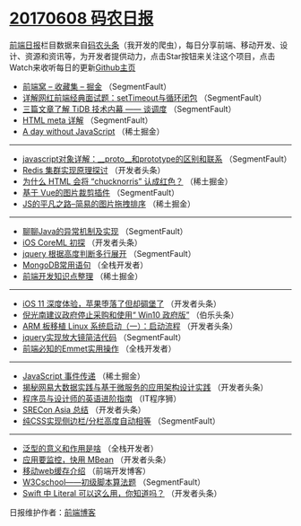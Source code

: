 # [20170608 码农日报](http://hao.caibaojian.com/date/2017/06/08)

[前端日报](http://caibaojian.com/c/news)栏目数据来自[码农头条](http://hao.caibaojian.com/)（我开发的爬虫），每日分享前端、移动开发、设计、资源和资讯等，为开发者提供动力，点击Star按钮来关注这个项目，点击Watch来收听每日的更新[Github主页](https://github.com/kujian/frontendDaily)
* [前端窝 &#8211; 收藏集 &#8211; 掘金](http://hao.caibaojian.com/40520.html) （SegmentFault）
* [详解网红前端经典面试题：setTimeout与循环闭包](http://hao.caibaojian.com/40531.html) （SegmentFault）
* [三篇文章了解 TiDB 技术内幕 —— 谈调度](http://hao.caibaojian.com/40516.html) （SegmentFault）
* [HTML meta 详解](http://hao.caibaojian.com/40517.html) （SegmentFault）
* [A day without JavaScript](http://hao.caibaojian.com/40495.html) （稀土掘金）

***
* [javascript对象详解：__proto__和prototype的区别和联系](http://hao.caibaojian.com/40519.html) （SegmentFault）
* [Redis 集群实现原理探讨](http://hao.caibaojian.com/40532.html) （开发者头条）
* [为什么 HTML 会将 “chucknorris” 认成红色？](http://hao.caibaojian.com/40499.html) （稀土掘金）
* [基于 Vue的图片裁剪插件](http://hao.caibaojian.com/40522.html) （SegmentFault）
* [JS的平凡之路&#8211;简易的图片拖拽排序](http://hao.caibaojian.com/40489.html) （稀土掘金）

***
* [聊聊Java的异常机制及实现](http://hao.caibaojian.com/40515.html) （SegmentFault）
* [iOS CoreML 初探](http://hao.caibaojian.com/40547.html) （开发者头条）
* [jquery 根据高度判断多行展开](http://hao.caibaojian.com/40526.html) （SegmentFault）
* [MongoDB常用语句](http://hao.caibaojian.com/40564.html) （全栈开发者）
* [前端开发知识点整理](http://hao.caibaojian.com/40493.html) （稀土掘金）

***
* [iOS 11 深度体验，苹果堕落了但却碉堡了](http://hao.caibaojian.com/40537.html) （开发者头条）
* [倪光南建议政府停止采购和使用“ Win10 政府版”](http://hao.caibaojian.com/40575.html) （伯乐头条）
* [ARM 板移植 Linux 系统启动（一）：启动流程](http://hao.caibaojian.com/40548.html) （开发者头条）
* [jquery实现放大镜简洁代码](http://hao.caibaojian.com/40527.html) （SegmentFault）
* [前端必知的Emmet实用操作](http://hao.caibaojian.com/40565.html) （全栈开发者）

***
* [JavaScript 事件传递](http://hao.caibaojian.com/40494.html) （稀土掘金）
* [揭秘网易大数据实践与基于微服务的应用架构设计实践](http://hao.caibaojian.com/40538.html) （开发者头条）
* [程序员与设计师的英语进阶指南](http://hao.caibaojian.com/40576.html) （IT程序狮）
* [SRECon Asia 总结](http://hao.caibaojian.com/40549.html) （开发者头条）
* [纯CSS实现侧边栏/分栏高度自动相等](http://hao.caibaojian.com/40528.html) （SegmentFault）

***
* [泛型的意义和作用是啥](http://hao.caibaojian.com/40566.html) （全栈开发者）
* [应用要监控，快用 MBean](http://hao.caibaojian.com/40539.html) （开发者头条）
* [移动web缓存介绍](http://hao.caibaojian.com/40577.html) （前端开发博客）
* [W3Cschool——初级脚本算法题](http://hao.caibaojian.com/40518.html) （SegmentFault）
* [Swift 中 Literal 可以这么用，你知道吗？](http://hao.caibaojian.com/40550.html) （开发者头条）

日报维护作者：[前端博客](http://caibaojian.com/) 